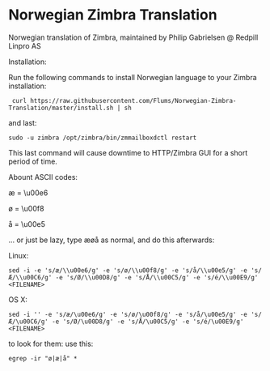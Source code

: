 # Norwegian Zimbra Translation

Norwegian translation of Zimbra, maintained by Philip Gabrielsen @ Redpill Linpro AS

Installation:

Run the following commands to install Norwegian language to your Zimbra installation:

```shell
 curl https://raw.githubusercontent.com/Flums/Norwegian-Zimbra-Translation/master/install.sh | sh
```

and last:

```shell
sudo -u zimbra /opt/zimbra/bin/zmmailboxdctl restart
```

This last command will cause downtime to HTTP/Zimbra GUI for a short period of time.


Abount ASCII codes:

æ = \u00e6

ø = \u00f8

å = \u00e5

... or just be lazy, type æøå as normal, and do this afterwards:

Linux:

```shell
sed -i -e 's/æ/\\u00e6/g' -e 's/ø/\\u00f8/g' -e 's/å/\\u00e5/g' -e 's/Æ/\\u00C6/g' -e 's/Ø/\\u00D8/g' -e 's/Å/\\u00C5/g' -e 's/é/\\u00E9/g' <FILENAME>
```

OS X:

```shell
sed -i '' -e 's/æ/\u00e6/g' -e 's/ø/\u00f8/g' -e 's/å/\u00e5/g' -e 's/Æ/\u00C6/g' -e 's/Ø/\u00D8/g' -e 's/Å/\u00C5/g' -e 's/é/\u00E9/g' <FILENAME>
```

to look for them: use this:

```shell
egrep -ir "ø|æ|å" *
```

